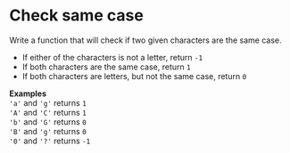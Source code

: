 # Check same case

Write a function that will check if two given characters are the same case.
- If either of the characters is not a letter, return `-1`
- If both characters are the same case, return `1`
- If both characters are letters, but not the same case, return `0`

**Examples**  
`'a'` and `'g'` returns `1`  
`'A'` and `'C'` returns `1`  
`'b'` and `'G'` returns `0`  
`'B'` and `'g'` returns `0`  
`'0'` and `'?'` returns `-1`